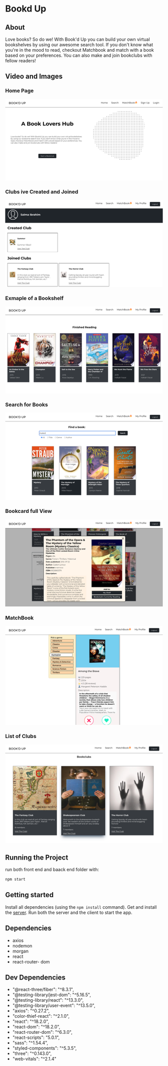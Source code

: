 # Bookd Up

## About

Love books? So do we! With Book'd Up you can build your own virtual
bookshelves by using our awesome search tool. If you don't know what you're in the mood to read, checkout Matchbook and match with a book based on your preferences. You can also make and join bookclubs with fellow readers!

## Video and Images

### Home Page

![Home Page](docs/homepage.png)

### Clubs ive Created and Joined

![My Clubs](docs/myclubs.png)

### Exmaple of a Bookshelf

![My Bookshelf](docs/shelf.png)

### Search for Books

![Search](docs/search.png)

### Bookcard full View

![Search Result](docs/bookcard.png)

### MatchBook

![Matchbook](docs/matchbook.png)

### List of Clubs

![More CLubs](docs/bookclubs.png)

## Running the Project

run both front end and baack end folder with:

```sh
npm start
```

## Getting started

Install all dependencies (using the `npm install` command).
Get and install the [server](https://github.com/lighthouse-labs/scheduler-api "scheduler-api server").
Run both the server and the client to start the app.

## Dependencies

- axios
- nodemon
- morgan
- react
- react-router- dom

## Dev Dependencies

- "@react-three/fiber": "^8.3.1",
- "@testing-library/jest-dom": "^5.16.5",
- "@testing-library/react": "^13.3.0",
- "@testing-library/user-event": "^13.5.0",
- "axios": "^0.27.2",
- "color-thief-react": "^2.1.0",
- "react": "^18.2.0",
- "react-dom": "^18.2.0",
- "react-router-dom": "^6.3.0",
- "react-scripts": "5.0.1",
- "sass": "^1.54.4",
- "styled-components": "^5.3.5",
- "three": "^0.143.0",
- "web-vitals": "^2.1.4"
